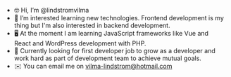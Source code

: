 - 🤓 Hi, I’m @lindstromvilma
- 🧠 I’m interested learning new technologies. Frontend development is my thing but I'm also interested in backend development.
- 🖥️ At the moment I am learning JavaScript frameworks like Vue and React and WordPress development with PHP.
- 🤝 Currently looking for first developer job to grow as a developer and work hard as part of development team to achieve mutual goals.
- ✉️ You can email me on vilma-lindstrom@hotmail.com

<!---
lindstromvilma/lindstromvilma is a ✨ special ✨ repository because its `README.md` (this file) appears on your GitHub profile.
You can click the Preview link to take a look at your changes.
--->
